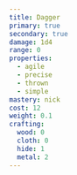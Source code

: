 ```yaml
---
title: Dagger
primary: true
secondary: true
damage: 1d4
range: 0
properties:
  - agile
  - precise
  - thrown
  - simple
mastery: nick
cost: 12
weight: 0.1
crafting:
  wood: 0
  cloth: 0
  hide: 1
  metal: 2
---
```


